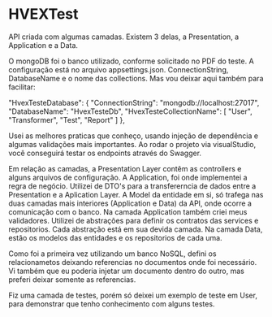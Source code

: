 # HVEXTest
API criada com algumas camadas. Existem 3 delas, a Presentation, a Application e a Data.

O mongoDB foi o banco utilizado, conforme solicitado no PDF do teste. A configuração está no arquivo
appsettings.json. ConnectionString, DatabaseName e o nome das collections. Mas vou deixar aqui também
para facilitar: 

"HvexTesteDatabase": {
    "ConnectionString": "mongodb://localhost:27017",
    "DatabaseName": "HvexTesteDb",
    "HvexTesteCollectionName": [ "User", "Transformer", "Test", "Report" ]
  },

Usei as melhores praticas que conheço, usando injeção de dependência e algumas validações mais importantes.
Ao rodar o projeto via visualStudio, você conseguirá testar os endpoints através do Swagger.

Em relação as camadas, a Presentation Layer contêm as controllers e alguns arquivos de configuração.
A Application, foi onde implementei a regra de negócio. Utilizei de DTO's para
a transfererncia de dados entre a Presentation e a Aplication Layer. A Model da entidade em si,
só trafega nas duas camadas mais interiores (Application e Data) da API, onde ocorre a comunicação com o banco. Na camada Application também criei meus validadores. Utilizei de abstrações para definir os contratos das services e repositorios. Cada abstração está em sua devida camada. Na camada Data, estão os modelos das entidades e os repositorios de cada uma.

Como foi a primeira vez utilizando um banco NoSQL, defini os relacionametos deixando referencias no documentos onde foi necessário. Vi também que eu poderia injetar um documento dentro do outro, mas preferi deixar somente as referencias. 

Fiz uma camada de testes, porém só deixei um exemplo de teste em User, para demonstrar que tenho conhecimento com alguns testes.